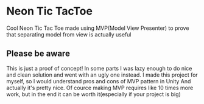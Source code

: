 # Neon Tic TacToe
Cool Neon Tic Tac Toe made using MVP(Model View Presenter) to prove that separating model from view is actually useful
## Please be aware
This is just a proof of concept! In some parts I was lazy enough to do nice and clean solution and went with an ugly one instead.
I made this project for myself, so I would understand pros and cons of MVP pattern in Unity
And actually it's pretty nice. Of cource making MVP requires like 10 times more work, but in the end it can be worth it(especially if your project is big)
